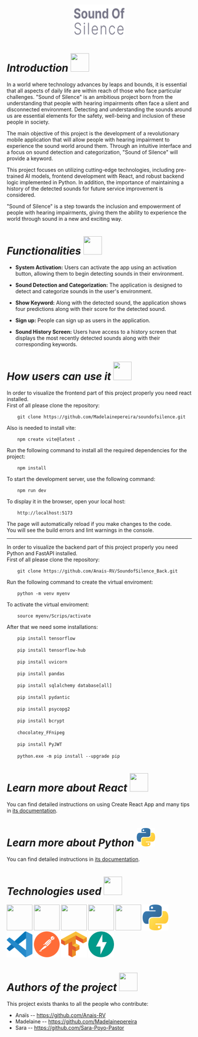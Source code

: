 <p align="center"><img width = 140px, height = 90px src="image (3)-1.png"></p>



  
# *Introduction* <img width = 50px, height = 50px src="https://github.com/nati-Bel/Proyecto-3---Music-App/assets/132446932/f963cbe0-2639-4950-81d2-6f41e4f9a7f5">
In a world where technology advances by leaps and bounds, it is essential that all aspects of daily life are within reach of those who face particular challenges. "Sound of Silence" is an ambitious project born from the understanding that people with hearing impairments often face a silent and disconnected environment. Detecting and understanding the sounds around us are essential elements for the safety, well-being and inclusion of these people in society.

The main objective of this project is the development of a revolutionary mobile application that will allow people with hearing impairment to experience the sound world around them. Through an intuitive interface and a focus on sound detection and categorization, "Sound of Silence" will provide a keyword.

This project focuses on utilizing cutting-edge technologies, including pre-trained AI models, frontend development with React, and robust backend logic implemented in Python. In addition, the importance of maintaining a history of the detected sounds for future service improvement is considered.

"Sound of Silence" is a step towards the inclusion and empowerment of people with hearing impairments, giving them the ability to experience the world through sound in a new and exciting way.


# *Functionalities* <img width = 50px, height = 50px src="https://github.com/nati-Bel/Proyecto-3---Music-App/assets/132446932/cd1cfd60-fde6-423f-a2b0-638571ee0b00">
- **System Activation:** Users can activate the app using an activation button, allowing them to begin detecting sounds in their environment.

- **Sound Detection and Categorization:** The application is designed to detect and categorize sounds in the user's environment.

- **Show Keyword:** Along with the detected sound, the application shows four predictions along with their score for the detected sound.

- **Sign up:** People can sign up as users in the application.

- **Sound History Screen:** Users have access to a history screen that displays the most recently detected sounds along with their corresponding keywords.


# *How users can use it* <img width = 50px, height = 50px src="https://github.com/nati-Bel/Proyecto-3---Music-App/assets/132446932/267ff4c9-035a-4a54-8f0f-f708271c3538">
In order to visualize the frontend part of this project properly you need react installed.<br>
First of all please clone the repository:<br>

        git clone https://github.com/Madelainepereira/soundofsilence.git 
Also is needed to install vite:

        npm create vite@latest .

Run the following command to install all the required dependencies for the project:

        npm install
To start the development server, use the following command:
        
        npm run dev
To display it in the browser, open your local host:
  
        http://localhost:5173

The page will automatically reload if you make changes to the code.<br>
You will see the build errors and lint warnings in the console.<br>

--------------------------------------------------------------
In order to visualize the backend part of this project properly you need Python and FastAPI installed.<br>
First of all please clone the repository:

        git clone https://github.com/Anais-RV/SoundofSilence_Back.git

Run the following command to create the virtual enviroment:

        python -m venv myenv
To activate the virtual enviroment: 

        source myenv/Scrips/activate
After that we need some installations:

        pip install tensorflow

        pip install tensorflow-hub

        pip install uvicorn

        pip install pandas

        pip install sqlalchemy database[all]

        pip install pydantic

        pip install psycopg2

        pip install bcrypt
        
        chocolatey_FFnipeg

        pip install PyJWT

        python.exe -m pip install --upgrade pip



# *Learn more about React*  <img width = 50px, height = 50px src="https://github.com/anaencinasd/covid-19-tracker/assets/132446932/ab824237-1db4-47dd-838f-164f652c95f9">
You can find detailed instructions on using Create React App and many tips in [its documentation](https://create-react-app.dev/).<br>

# *Learn more about Python*  <img width = 50px, height = 50px src="image.png">
You can find detailed instructions in [its documentation](https://docs.python.org/es/3/).<br>

# *Technologies used*  <img width = 50px, height = 50px src="https://github.com/nati-Bel/Proyecto-3---Music-App/assets/132446932/2b95686d-c3b6-4531-8d2b-949f40e82941">

<img width = 70px, height = 70px src="https://github.com/nati-Bel/Proyecto-3---Music-App/assets/132446932/22852c80-126f-48ba-b936-11fc13f88e89"> <img width = 70px, height = 70px src="https://github.com/nati-Bel/Proyecto-3---Music-App/assets/132446932/e10e887d-8201-47b9-b3a5-6b6d935c46f3"> <img width = 70px, height = 70px src="https://github.com/nati-Bel/Proyecto-3---Music-App/assets/132446932/5a6d57b3-16d4-4ee8-8109-d632269201c3"> <img width = 70px, height = 70px src="https://github.com/nati-Bel/Proyecto-3---Music-App/assets/132446932/040624dc-3b70-45c6-bad1-369515d17750"> <img width = 70px, height = 70px src="https://github.com/anaencinasd/covid-19-tracker/assets/132446932/706fcd45-23b0-495d-b430-fa20f7864790"> 
<img width = 70px, height = 70px src="image.png"> <img width = 70px, height = 70px src="image-2.png"> <img width = 70px, height = 70px src="image-3.png"> <img width = 70px, height = 70px src="image-4.png"> <img width = 70px, height = 70px src="image-5.png"> 

# *Authors of the project* <img width = 50px, height = 50px src="https://github.com/nati-Bel/Proyecto-3---Music-App/assets/132446932/6a12045d-faf6-47a2-8ab1-9b40e99d660c">
This project exists thanks to all the people who contribute:<br>
  - Anaïs -- https://github.com/Anais-RV<br>
  - Madelaine -- https://github.com/Madelainepereira<br>
  - Sara -- https://github.com/Sara-Poyo-Pastor